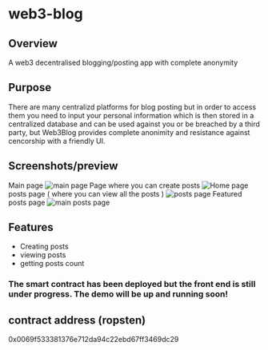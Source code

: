 # web3-blog

## Overview
A web3 decentralised blogging/posting app with complete anonymity

## Purpose 
There are many centralizd platforms for blog posting but in order to access them you need to input your personal information which is then  stored in a centralized database and can be used against you or be breached by a third party, but Web3Blog provides complete anonimity and resistance against cencorship with a friendly UI.

## Screenshots/preview
Main page 
![main page](https://user-images.githubusercontent.com/92823408/180126815-acaa050a-331d-4169-be8e-e4c1c9726bf7.jpeg)
Page where you can create posts 
![Home page](https://user-images.githubusercontent.com/92823408/180126870-d326a1f4-8821-45ed-84b5-9f604a7202f0.jpeg)
 posts page ( where you can view all the posts )
![posts page](https://user-images.githubusercontent.com/92823408/180126921-f66278d1-2fe0-4ada-ab9f-b3c4263fa8de.jpeg)
Featured posts page 
![main posts page](https://user-images.githubusercontent.com/92823408/180127047-294fa6f1-3d2e-4154-b6c5-9bd7ca9742c1.jpeg)



## Features
- Creating posts 
- viewing posts 
- getting posts count 

### The smart contract has been deployed but the front end is still under progress. The demo will be up and running soon!

## contract address (ropsten) 
0x0069f533381376e712da94c22ebd67ff3469dc29
